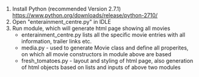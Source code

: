 1. Install Python (recommended Version 2.7.1) https://www.python.org/downloads/release/python-2710/
2. Open "enterainment_centre.py" in IDLE
3. Run module, which will generate html page showing all movies
    - enterainment_centre.py lists all the specific movie entries with all information, trailer links etc.
    - media.py - used to generate Movie class and define all properites, on which all movie constructors in module above are based
    - fresh_tomatoes.py - layout and styling of html page, also generation of html objects based on lists and inputs of above two modules
